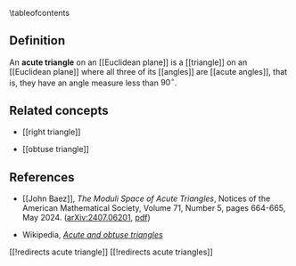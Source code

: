 
\tableofcontents

## Definition

An **acute triangle** on an [[Euclidean plane]] is a [[triangle]] on an [[Euclidean plane]] where all three of its [[angles]] are [[acute angles]], that is, they have an angle measure less than $90^\circ$. 

## Related concepts

* [[right triangle]]

* [[obtuse triangle]]

## References

* [[John Baez]], *The Moduli Space of Acute Triangles*, Notices of the American Mathematical Society, Volume 71, Number 5, pages 664-665, May 2024. ([arXiv:2407.06201](https://arxiv.org/abs/2407.06201), [pdf](https://www.ams.org/journals/notices/202405/rnoti-p664.pdf))

* Wikipedia, *[Acute and obtuse triangles](https://en.wikipedia.org/wiki/Acute_and_obtuse_triangles)*

[[!redirects acute triangle]]
[[!redirects acute triangles]]
